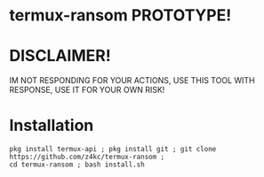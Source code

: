 # termux-ransom PROTOTYPE!

# DISCLAIMER!

IM NOT RESPONDING FOR YOUR ACTIONS, USE THIS TOOL WITH RESPONSE, USE IT FOR YOUR OWN RISK!

# Installation
```console
pkg install termux-api ; pkg install git ; git clone https://github.com/z4kc/termux-ransom ;
cd termux-ransom ; bash install.sh
```
